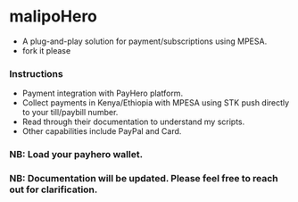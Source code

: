 # malipoHero
- A plug-and-play solution for payment/subscriptions using MPESA.
- fork it please 

### Instructions
- Payment integration with PayHero platform.
- Collect payments in Kenya/Ethiopia with MPESA using STK push directly to your till/paybill number.
- Read through their documentation to understand my scripts.
- Other capabilities include PayPal and Card.

### NB: Load your payhero wallet.

### NB: Documentation will be updated. Please feel free to reach out for clarification.

